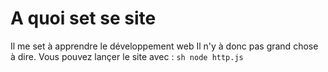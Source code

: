 # A quoi set se site
Il me set à apprendre le développement web
Il n'y à donc pas grand chose à dire.
Vous pouvez lançer le site avec :
    ```sh
    node http.js
    ```
